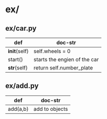 # ex/
## ex/car.py
| def | doc-str |
| --- | --- |
|     __init__(self) | self.wheels = 0 |
|     start() |  starts the engien of the car  |
|     __str__(self) | return self.number_plate |

## ex/add.py
| def | doc-str |
| --- | --- |
| add(a,b) |  add to objects  |

